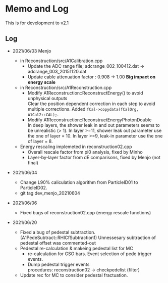 # Memo and Log
This is for development to v2.1

## Log
- 2021/06/03 Menjo
  - in Reconstruction/src/A1Calibration.cpp  
    - Update the ADC range file; adcrange_002_100412.dat -> adcrange_003_20151120.dat
    - Update cable attenuation factor : 0.908 -> 1.00 **Big impact on energy scale** 
  - in Reconstruction/src/A1Reconstruction.cpp 
    - Modify A1Reconstruction::ReconstructEnergy() to avoid unphysical outputs  
      Clear the position dependent correction in each step to avoid multiple corrections. Added ```fCal->copydata(fCalOrg, A1Cal2::CAL);```. 
    - Modify A1Reconstruction::ReconstructEnergyPhotonDouble  
      In deep layers, the shower leak in and out parameters seems to be unrealistic (> 1). In layer >=11, shower leak out parameter use the one of layer = 10. In layer >=9, leak-in parameter use the one of layer = 8. 
  - Energy rescaling implemeted in reconstruction02.cpp 
    - Overall rescale factor from pi0 analysis, fixed by Minho 
    - Layer-by-layer factor from dE comparisons, fixed by Menjo (not final) 
- 2021/06/04
  - Change L90% caliculation algorithm from ParticleID01 to ParticleID02. 
  - git tag dev_menjo_20210604

- 2021/06/06
  - Fixed bugs of reconstruction02.cpp (energy rescale functions)

- 2021/06/20 
  - Fixed a bug of pedestal subtraction. (A1PedeSubtract::RHICfSubtraction1)
    Unnessesary subtraction of pedestal offset was commented-out
  - Pedestal re-calculation &  makeing pedestal list for MC
    - re-calculation for GSO bars. Event selection of pede trigger events. 
    - Dump pedestal trigger events  
      procedures:  reconstruction02 -> checkpedelist (filter) 
  - Update rec for MC to consider pedestal fractuation. 


